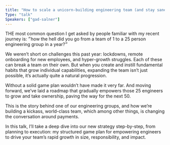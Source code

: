 ```yaml
---
title: "How to scale a unicorn-building engineering team (and stay sane)"
Type: "talk"
Speakers: ["gad-salner"]
---
```


THE most common question I get asked by people familiar with my recent journey is: ״how the hell did you go from a team of 1 to a 25 person engineering group in a year?״

We weren’t short on challenges this past year: lockdowns, remote onboarding for new employees, and hyper-growth struggles. Each of these can break a team on their own. But when you create and instill fundamental habits that grow individual capabilities, expanding the team isn’t just possible, it’s actually quite a natural progression.

Without a solid game plan wouldn’t have made it very far. And moving forward, we’ve laid a roadmap that gradually empowers those 25 engineers to grow and take ownership, paving the way for the next 50.

This is the story behind one of our engineering groups, and how we’re building a kickass, world-class team, which among other things, is changing the conversation around payments.

In this talk, I’ll take a deep dive into our new strategy step-by-step, from planning to execution: my structured game plan for empowering engineers to drive your team’s rapid growth in size, responsibility, and impact.
